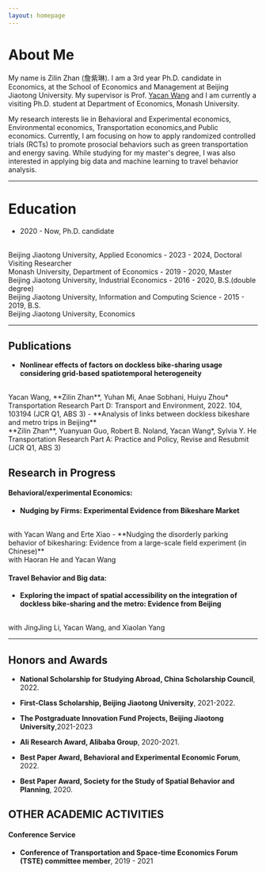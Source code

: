 ```yaml
---
layout: homepage
---
```


# About Me

My name is Zilin Zhan (詹紫琳). I am a 3rd year Ph.D. candidate in Economics, at the School of Economics and Management at Beijing Jiaotong University. My supervisor is Prof. [Yacan Wang](http://sem.bjtu.edu.cn/show-594-83.html) and I am currently a visiting Ph.D. student at Department of Economics, Monash University.


My research interests lie in Behavioral and Experimental economics, Environmental economics, Transportation economics,and Public economics. Currently, I am focusing on how to apply randomized controlled trials (RCTs) to promote prosocial behaviors such as green transportation and energy saving. While studying for my master's degree, I was also interested in applying big data and machine learning to travel behavior analysis. 

***

# Education
- 2020 - Now, Ph.D. candidate
<br>
Beijing Jiaotong University, Applied Economics
- 2023 - 2024, Doctoral Visiting Researcher
<br>
Monash University, Department of Economics
- 2019 - 2020, Master
<br>
Beijing Jiaotong University, Industrial Economics
- 2016 - 2020, B.S.(double degree)
<br>
Beijing Jiaotong University, Information and Computing Science
- 2015 - 2019, B.S. 
<br>
Beijing Jiaotong University, Economics

***

<script type="text/javascript">document.write(unescape("%3Cspan id='cnzz_stat_icon_1279691496'%3E%3C/span%3E%3Cscript src='https://s9.cnzz.com/z_stat.php%3Fid%3D1279691496%26show%3Dpic' type='text/javascript'%3E%3C/script%3E"));</script>


## Publications
- **Nonlinear effects of factors on dockless bike-sharing usage considering grid-based spatiotemporal heterogeneity**
<br>
Yacan Wang, **Zilin Zhan**, Yuhan Mi, Anae Sobhani, Huiyu Zhou*
<br>
Transportation Research Part D: Transport and Environment, 2022. 104, 103194 (JCR Q1, ABS 3)
- **Analysis of links between dockless bikeshare and metro trips in Beijing**
<br>
**Zilin Zhan**, Yuanyuan Guo, Robert B. Noland, Yacan Wang*, Sylvia Y. He
<br>
Transportation Research Part A: Practice and Policy, Revise and Resubmit (JCR Q1, ABS 3)

## Research in Progress
#### Behavioral/experimental Economics:
- **Nudging by Firms: Experimental Evidence from Bikeshare Market**
<br>
with Yacan Wang and Erte Xiao
- **Nudging the disorderly parking behavior of bikesharing: Evidence from a large-scale field experiment (in Chinese)**
<br>
with Haoran He and Yacan Wang

#### Travel Behavior and Big data:
- **Exploring the impact of spatial accessibility on the integration of dockless bike-sharing and the metro: Evidence from Beijing**
<br>
with JingJing Li, Yacan Wang, and Xiaolan Yang


***

## Honors and Awards
- **National Scholarship for Studying Abroad, China Scholarship Council**, 2022.
- **First-Class Scholarship, Beijing Jiaotong University**, 2021-2022.
- **The Postgraduate Innovation Fund Projects, Beijing Jiaotong University**,2021-2023 
- **Ali Research Award, Alibaba Group**, 2020-2021.

- **Best Paper Award, Behavioral and Experimental Economic Forum**, 2022.
- **Best Paper Award, Society for the Study of Spatial Behavior and Planning**, 2020.

## OTHER ACADEMIC ACTIVITIES
#### Conference Service
- **Conference of Transportation and Space-time Economics Forum (TSTE) committee member**, 2019 - 2021



